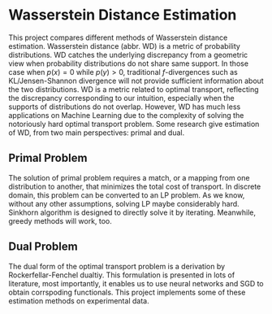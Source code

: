 # Wasserstein Distance Estimation
This project compares different methods of Wasserstein distance estimation. Wasserstein distance (abbr. WD) is a metric of probability distributions. WD catches the underlying discrepancy from a geometric view when probability distributions do not share same support. In those case when $p(x)=0$ while $p(y)>0$, traditional $f$-divergences such as KL/Jensen-Shannon divergence will not provide sufficient information about the two distributions.
WD is a metric related to optimal transport, reflecting the discrepancy corresponding to our intuition, especially when the supports of distributions do not overlap. However, WD has much less applications on Machine Learning due to the complexity of solving the notoriously hard optimal transport problem. Some research give estimation of WD, from two main perspectives: primal and dual.
## Primal Problem
The solution of primal problem requires a match, or a mapping from one distribution to another, that minimizes the total cost of transport. In discrete domain, this problem can be converted to an LP problem. As we know, without any other assumptions, solving LP maybe considerably hard. Sinkhorn algorithm is designed to directly solve it by iterating. Meanwhile, greedy methods will work, too. 
## Dual Problem
The dual form of the optimal transport problem is a derivation by Rockerfellar-Fenchel dualtiy. This formulation is presented in lots of literature, most importantly, it enables us to use neural networks and SGD to obtain corrspoding functionals.
This project implements some of these estimation methods on experimental data.
